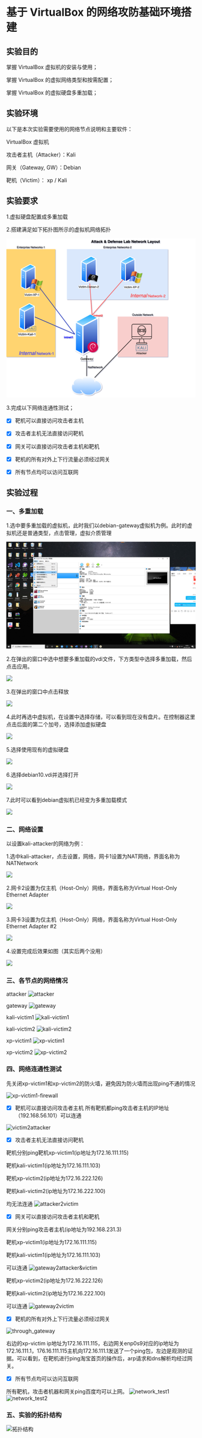 # 基于 VirtualBox 的网络攻防基础环境搭建

## 实验目的

掌握 VirtualBox 虚拟机的安装与使用；

掌握 VirtualBox 的虚拟网络类型和按需配置；

掌握 VirtualBox 的虚拟硬盘多重加载；

## 实验环境

以下是本次实验需要使用的网络节点说明和主要软件：

VirtualBox 虚拟机

攻击者主机（Attacker）：Kali

网关（Gateway, GW）：Debian

靶机（Victim）： xp / Kali

## 实验要求

1.虚拟硬盘配置成多重加载

2.搭建满足如下拓扑图所示的虚拟机网络拓扑

![ ](vb-exp-layout.png)

3.完成以下网络连通性测试；

- [x] 靶机可以直接访问攻击者主机

- [x] 攻击者主机无法直接访问靶机

- [x] 网关可以直接访问攻击者主机和靶机

- [x] 靶机的所有对外上下行流量必须经过网关

- [x] 所有节点均可以访问互联网

## 实验过程

### 一、多重加载

1.选中要多重加载的虚拟机，此时我们以debian-gateway虚拟机为例。此时的虚拟机还是普通类型，点击管理，虚拟介质管理

![ ](images多重加载1.png)

2.在弹出的窗口中选中想要多重加载的vdi文件，下方类型中选择多重加载，然后点击应用。

![ ](images/多重加载2.png)

3.在弹出的窗口中点击释放

![ ](images/多重加载3.png)

4.此时再选中虚拟机，在设置中选择存储，可以看到现在没有盘片。在控制器这里点击后面的第二个加号，选择添加虚拟硬盘

![ ](images/多重加载4.png)

5.选择使用现有的虚拟硬盘

![ ](images/多重加载5.png)

6.选择debian10.vdi并选择打开

![ ](images/多重加载6.png)

7.此时可以看到debian虚拟机已经变为多重加载模式

![ ](images/多重加载7.png)

### 二、网络设置

以设置kali-attacker的网络为例：

1.选中kali-attacker，点击设置，网络，网卡1设置为NAT网络，界面名称为NATNetwork

![ ](images/网络设置1.png)

2.网卡2设置为仅主机（Host-Only）网络，界面名称为Virtual Host-Only Ethernet Adapter

![ ](images/网络设置2.png)

3.网卡3设置为仅主机（Host-Only）网络，界面名称为Virtual Host-Only Ethernet Adapter #2

![ ](images/网络设置3.png)

4.设置完成后效果如图（其实后两个没用）

![ ](images/attacker1.png)

### 三、各节点的网络情况

attacker
![attacker](images/attacker.png)

gateway
![gateway](images/debian_gateway.png)

kali-victim1
![kali-victim1](images/kali-victim1.png)

kali-victim2
![kali-victim2](images/kali-victim2.png)

xp-victim1
![xp-victim1](images/xp-victim1.png)

xp-victim2
![xp-victim2](images/xp-victim2.png)

### 四、网络连通性测试

先关闭xp-victim1和xp-victim2的防火墙，避免因为防火墙而出现ping不通的情况

![xp-victim1-firewall](images/xp-victim1-firewall.png)

- [x] 靶机可以直接访问攻击者主机
所有靶机都ping攻击者主机的IP地址（192.168.56.101）可以连通

![victim2attacker](images/victim2attacker.png)

- [x] 攻击者主机无法直接访问靶机

靶机分别ping靶机xp-victim1(ip地址为172.16.111.115)

靶机kali-victim1(ip地址为172.16.111.103)

靶机xp-victim2(ip地址为172.16.222.126)

靶机kali-victim2(ip地址为172.16.222.100)

均无法连通
![attacker2victim](images/attacker2victim.png)

- [x] 网关可以直接访问攻击者主机和靶机

网关分别ping攻击者主机(ip地址为192.168.231.3)

靶机xp-victim1(ip地址为172.16.111.115)

靶机kali-victim1(ip地址为172.16.111.103)

可以连通
![gateway2attacker&victim](images/gateway2attacker&victim.png)

靶机xp-victim2(ip地址为172.16.222.126)

靶机kali-victim2(ip地址为172.16.222.100)

可以连通
![gateway2victim](images/gateway2victim.png)

- [x] 靶机的所有对外上下行流量必须经过网关

![through_gateway](images/through_gateway.png)

右边的xp-victim ip地址为172.16.111.115，右边网关enp0s9对应的ip地址为172.16.111.1，176.16.111.115主机向172.16.111.1发送了一个ping包，左边是观测的证据。可以看到，在靶机进行ping淘宝首页的操作后，arp请求和dns解析均经过网关。

- [x] 所有节点均可以访问互联网

所有靶机，攻击者机器和网关ping百度均可以上网。
![network_test1](images/network_test1.png)
![network_test2](images/network_test2.png)

### 五、实验的拓扑结构

![拓扑结构](images/拓扑结构.png)
